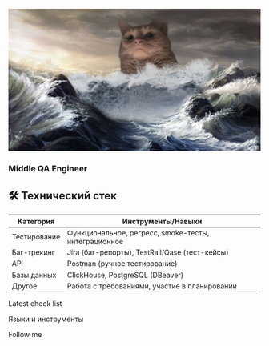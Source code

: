 [![Header](https://github.com/qavdoshkin/qavdoshkin/blob/main/Assets/IMG_8047.JPG)](https://t.me/avdoshkink)

### Middle QA Engineer
## 🛠 **Технический стек**  
| Категория       | Инструменты/Навыки                  |  
|-----------------|-------------------------------------|  
| Тестирование    | Функциональное, регресс, smoke-тесты, интеграционное |  
| Баг-трекинг     | Jira (баг-репорты), TestRail/Qase (тест-кейсы) |  
| API             | Postman (ручное тестирование)       |  
| Базы данных     | ClickHouse, PostgreSQL (DBeaver)    |  
| Другое          | Работа с требованиями, участие в планировании |  

Latest check list

Языки и инструменты

Follow me